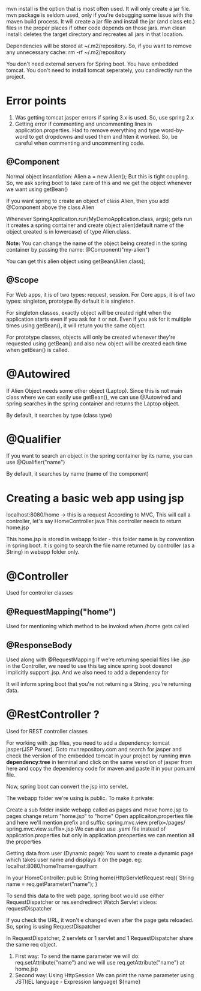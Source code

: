 mvn install is the option that is most often used. It will only create a jar file.
mvn package is seldom used, only if you're debugging some issue with the maven build process. It will create a jar file and install the jar (and class etc.) files in the proper places if other code depends on those jars.
mvn clean install: deletes the target directory and recreates all jars in that location.

Dependencies will be stored at ~/.m2/repository. So, if you want to remove any unnecessary cache:
rm -rf ~/.m2/repository

You don't need external servers for Spring boot. You have embedded tomcat. You don't need to install tomcat seperately, you candirectly run the project.

# Error points

1. Was getting tomcat jasper errors if spring 3.x is used. So, use spring 2.x
2. Getting error if commenting and uncommenting lines in application.properties. Had to remove everything and type word-by-word to get dropdowns and used them and hten it worked. So, be careful when commenting and uncommenting code.

## @Component

Normal object insantiation:
Alien a = new Alien();
But this is tight coupling. So, we ask spring boot to take care of this and we get the object whenever we want using getBean()

If you want spring to create an object of class Alien, then you add @Component above the class Alien

Whenever SpringApplication.run(MyDemoApplication.class, args); gets run it creates a spring container and create object alien(default name of the object created is in lowercase) of type Alien.class.

**Note:** You can change the name of the object being created in the spring container by passing the name:
@Component("my-alien")

You can get this alien object using getBean(Alien.class);

## @Scope

For Web apps, it is of two types: request, session.
For Core apps, it is of two types: singleton, prototype
By default it is singleton.

For singleton classes, exactly object will be created right when the application starts even if you ask for it or not. Even if you ask for it multiple times using getBean(), it will return you the same object.

For prototype classes, objects will only be created whenever they're requested using getBean() and also new object will be created each time when getBean() is called.

# @Autowired

If Alien Object needs some other object (Laptop). Since this is not main class where we can easily use getBean(), we can use @Autowired and spring searches in the spring container and returns the Laptop object.

By default, it searches by type (class type)

# @Qualifier

If you want to search an object in the spring container by its name, you can use @Qualifier("name")

By default, it searches by name (name of the component)

# Creating a basic web app using jsp

localhost:8080/home -> this is a request
According to MVC,
This will call a controller, let's say HomeController.java
This controller needs to return home.jsp

This home.jsp is stored in webapp folder - this folder name is by convention in spring boot. It is going to search the file name returned by controller (as a String) in webapp folder only.

# @Controller

Used for controller classes

## @RequestMapping("home")

Used for mentioning which method to be invoked when /home gets called

## @ResponseBody

Used along with @RequestMapping
If we're returning special files like .jsp in the Controller, we need to use this tag since spring boot doesnot implicitly support .jsp. And we also need to add a dependency for

It will inform spring boot that you're not returning a String, you're returning data.

# @RestController ?

Used for REST controller classes

For working with .jsp files, you need to add a dependency: tomcat jasper(JSP Parser). Goto mvnrepository.com and search for jasper and check the version of the embedded tomcat in your project by running **mvn dependency:tree** in terminal and click on the same versdion of jasper from here and copy the dependency code for maven and paste it in your pom.xml file.

Now, spring boot can convert the jsp into servlet.

The webapp folder we're using is public. To make it private:

Create a sub folder inside webapp called as pages and move home.jsp to pages
change return "home.jsp" to "home"
Open applicaiton.properties file and here we'll mention prefix and suffix: spring.mvc.view.prefix=/pages/ spring.mvc.view.suffix=.jsp
We can also use .yaml file instead of application.properties but only in application.preoperties we can mention all the properties

Getting data from user (Dynamic page): You want to create a dynamic page which takes user name and displays it on the page. eg: localhst:8080/home?name=gautham

In your HomeController: public String home(HttpServletRequest req){ String name = req.getParameter("name"); }

To send this data to the web page, spring boot would use either RequestDispatcher or res.sendredirect
Watch Servlet videos: requestDispatcher

If you check the URL, it won't e changed even after the page gets reloaded. So, spring is using RequestDispatcher

In RequestDispatcher, 2 servlets or 1 servlet and 1 RequestDispatcher share the same req object.

1. First way:
   To send the name parameter we will do: req.setAttribute("name") and we will use req.getAttribute("name") at home.jsp
2. Second way: Using HttpSession
   We can print the name parameter using JSTl(EL language - Expression language)
   ${name}
